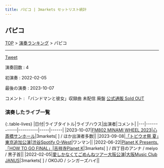 ```yaml
---
title: パピコ | 3markets セットリスト統計
---
```

## パピコ


[TOP](/setlist/) > [演奏ランキング](songs.html) > パピコ

___

<a href="https://twitter.com/share?ref_src=twsrc%5Etfw" data-text="3markets[ ]セットリスト > パピコ" class="twitter-share-button" data-via="3markets" data-hashtags="3markets" data-related="3markets" data-show-count="false">Tweet</a>

演奏回数
: 4

初演奏
: 2022-02-05

最後の演奏
: 2023-10-07


コメント
: 「バンドマンと彼女」収録曲 未配信 廃盤 [公式通販 Sold OUT](https://3markets.stores.jp/items/59ba615a428f2d5ee900050f)








### 演奏したライブ一覧

{:.table-lives}
|日付|ライブタイトル|ライブハウス|出演者|コメント|
|---|------------|----------|-----|------|
|<span class="nowrap">2023-10-07</span>|[FM802 MINAMI WHEEL 2023](live082.html)|[心斎橋サンホール](livehouse061.html)|3markets[ ] / ほか出演者多数||
|<span class="nowrap">2023-09-08</span>|[「トビウオ祭 夏」東京追加公演](live079.html)|[渋谷Spotify O-West](livehouse009.html)|ワンマン||
|<span class="nowrap">2022-06-22</span>|[Planet K Presents. 「HOW TO GO FINAL」](live020.html)|[吉祥寺Planet K](livehouse003.html)|3markets[ ] / 四丁目のアンナ / meiyo / 黒子首||
|<span class="nowrap">2022-02-05</span>|[愛しかなくてごめんねツアー大阪公演](live007.html)|[大阪Music Club JANUS](livehouse016.html)|3markets[ ] / OKOJO / シンガーズハイ||



<script async src="https://platform.twitter.com/widgets.js" charset="utf-8"></script>